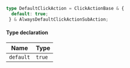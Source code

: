 ```ts
type DefaultClickAction = ClickActionBase & {
  default: true;
 } & AlwaysDefaultClickActionSubAction;
```

#### Type declaration

| Name      | Type   |
| --------- | ------ |
| `default` | `true` |
